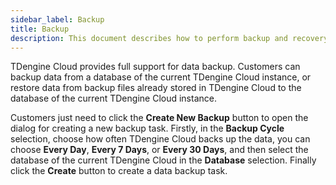 ```yaml
---
sidebar_label: Backup
title: Backup
description: This document describes how to perform backup and recovery for your TDengine Cloud instance.
---
```


TDengine Cloud provides full support for data backup. Customers can backup data from a database of the current TDengine Cloud instance, or restore data from backup files already stored in TDengine Cloud to the database of the current TDengine Cloud instance.

Customers just need to click the **Create New Backup** button to open the dialog for creating a new backup task. Firstly, in the **Backup Cycle** selection, choose how often TDengine Cloud backs up the data, you can choose **Every Day**, **Every 7 Days**, or **Every 30 Days**, and then select the database of the current TDengine Cloud in the **Database** selection. Finally click the **Create** button to create a data backup task.
